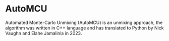 # AutoMCU
Automated Monte-Carlo Unmixing (AutoMCU) is an unmixing approach, the algorithm was written in C++ language and has translated to Python by Nick Vaughn and Elahe Jamalinia in 2023.
